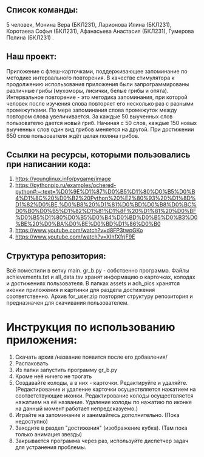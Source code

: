 ## Список команды:
5 человек, Монина Вера (БКЛ231), Ларионова Илина (БКЛ231), Коротаева Софья (БКЛ231), Афанасьева Анастасия (БКЛ231), Гумерова Полина (БКЛ231) .
## Наш проект:
Приложение с флеш-карточками, поддерживающее запоминание по методике интервального повторения. В качестве стимулятора к продолжению использования приложения были запрограммированы различные грибы (мухоморы, лисички, белые грибы и опята).
Интервальное повторение - это методика запоминания, при которой человек после изучения слова повторяет его несколько раз с разными промежутками. По мере запоминания слова промежуток между повтором слова увеличивается.
За каждые 50 выученных слов пользователю дается новый гриб. Начиная с 50 слов, каждые 150 новых выученных слов один вид грибов меняется на другой. При достижении 650 слов пользователя ждёт целая поляна грибов.
## Ссылки на ресурсы, которыми пользовались при написании кода: 
1) https://younglinux.info/pygame/image
2) https://pythonpip.ru/examples/ochered-python#:~:text=%D0%9E%D1%87%D0%B5%D1%80%D0%B5%D0%B4%D1%8C%20%D0%B2%20Python%20%E2%80%93%20%D1%8D%D1%82%D0%BE,%D0%B8%20%D1%81%D0%BD%D0%B8%D0%BC%D0%B0%D0%B5%D1%82%D1%81%D1%8F%20%D1%81%20%D0%BF%D0%B5%D1%80%D0%B5%D0%B4%D0%BD%D0%B5%D0%B3%D0%BE%20%D0%BA%D0%BE%D0%BD%D1%86%D0%B0
3) https://www.youtube.com/watch?v=d8FP3twpGKo
4) https://www.youtube.com/watch?v=XIhfXfrjF9E
## Структура репозитория:
Всё поместили в ветку main. gr_b.py - собственно программа. Файлы achievements.txt и all_data.tsv хранят информацию о карточках, колодах и достижениях пользователя. В папках assets и ach_pics хранятся иконки приложения и картинки для раздела достижения соответственно. Архив for_user.zip повторяет структуру репозитория и предназначен для скачивания пользователем.
# Инструкция по использованию приложения:
1. Скачать архив /название появится после его добавления/
2. Распаковать
3. Из папки запустить программу gr_b.py
4. Кроме неё ничего не трогать
5. Создавайте колоды, а в них - карточки. Редактируйте и удаляйте. (Редактирование и удаление карточки осуществляется нажатием на соответствующие иконки. Редактирование колоды осуществляется нажатием на её название. Удаление колоды по нажатию по иконке на данный момент работает непредсказуемо.)
6. Играйте на запоминание и занимайтесь дополнительно. (Пока недоступно)
7. Заходите в раздел "достижения" (изображение кубка). (Там пока только анимация звезды)
8. Закрывается программа через раз, используйте диспетчер задач для устранения проблемы.
